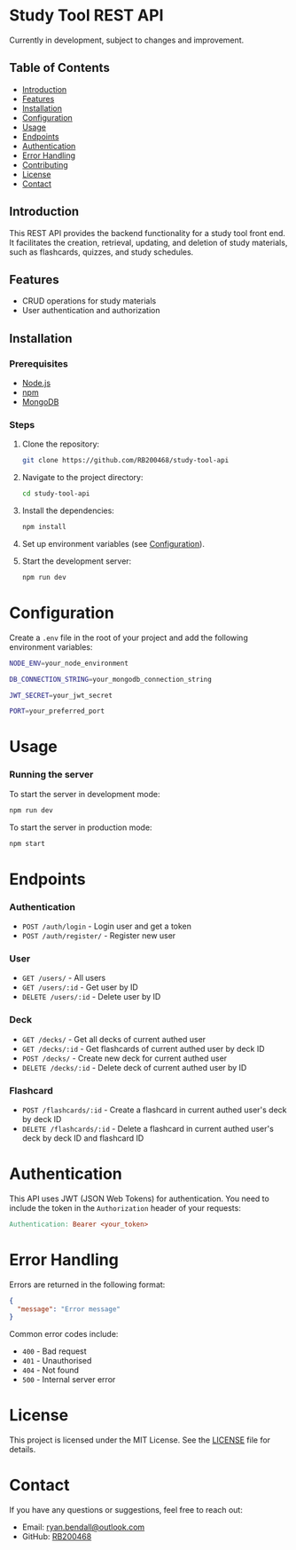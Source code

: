 # Study Tool REST API

Currently in development, subject to changes and improvement.

## Table of Contents

- [Introduction](#introduction)
- [Features](#features)
- [Installation](#installation)
- [Configuration](#configuration)
- [Usage](#usage)
- [Endpoints](#endpoints)
- [Authentication](#authentication)
- [Error Handling](#error-handling)
- [Contributing](#contributing)
- [License](#license)
- [Contact](#contact)

## Introduction

This REST API provides the backend functionality for a study tool front end. It facilitates the creation, retrieval, updating, and deletion of study materials, such as flashcards, quizzes, and study schedules.

## Features

- CRUD operations for study materials
- User authentication and authorization

## Installation

### Prerequisites

- [Node.js](https://nodejs.org/)
- [npm](https://www.npmjs.com/)
- [MongoDB](https://www.mongodb.com/)

### Steps

1. Clone the repository:
   ```sh
   git clone https://github.com/RB200468/study-tool-api
   ```
2. Navigate to the project directory:
   ```sh
   cd study-tool-api
   ```
3. Install the dependencies:
   ```sh
   npm install
   ```
4. Set up environment variables (see [Configuration](#configuration)).

5. Start the development server:
   ```sh
   npm run dev
   ```

# Configuration

Create a `.env` file in the root of your project and add the following environment variables:

```sh
NODE_ENV=your_node_environment

DB_CONNECTION_STRING=your_mongodb_connection_string

JWT_SECRET=your_jwt_secret

PORT=your_preferred_port
```

# Usage

### Running the server

To start the server in development mode:

```sh
npm run dev
```

To start the server in production mode:

```sh
npm start
```

# Endpoints

### Authentication

- `POST /auth/login` - Login user and get a token
- `POST /auth/register/` - Register new user

### User

- `GET /users/` - All users
- `GET /users/:id` - Get user by ID
- `DELETE /users/:id` - Delete user by ID

### Deck

- `GET /decks/` - Get all decks of current authed user
- `GET /decks/:id` - Get flashcards of current authed user by deck ID
- `POST /decks/` - Create new deck for current authed user
- `DELETE /decks/:id` - Delete deck of current authed user by ID

### Flashcard

- `POST /flashcards/:id` - Create a flashcard in current authed user's deck by deck ID
- `DELETE /flashcards/:id` - Delete a flashcard in current authed user's deck by deck ID and flashcard ID

# Authentication

This API uses JWT (JSON Web Tokens) for authentication. You need to include the token in the `Authorization` header of your requests:

```makefile
Authentication: Bearer <your_token>
```

# Error Handling

Errors are returned in the following format:

```json
{
  "message": "Error message"
}
```

Common error codes include:

- `400` - Bad request
- `401` - Unauthorised
- `404` - Not found
- `500` - Internal server error

# License

This project is licensed under the MIT License. See the [LICENSE](LICENSE) file for details.

# Contact

If you have any questions or suggestions, feel free to reach out:

- Email: ryan.bendall@outlook.com
- GitHub: [RB200468](https://github.com/RB200468)
